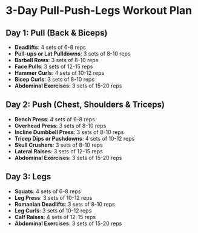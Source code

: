# 3-Day Pull-Push-Legs Workout Plan

## Day 1: Pull (Back & Biceps)
- **Deadlifts**: 4 sets of 6-8 reps
- **Pull-ups or Lat Pulldowns**: 3 sets of 8-10 reps
- **Barbell Rows**: 3 sets of 8-10 reps
- **Face Pulls**: 3 sets of 12-15 reps
- **Hammer Curls**: 4 sets of 10-12 reps
- **Bicep Curls**: 3 sets of 8-10 reps
- **Abdominal Exercises**: 3 sets of 15-20 reps

## Day 2: Push (Chest, Shoulders & Triceps)
- **Bench Press**: 4 sets of 6-8 reps
- **Overhead Press**: 3 sets of 8-10 reps
- **Incline Dumbbell Press**: 3 sets of 8-10 reps
- **Tricep Dips or Pushdowns**: 4 sets of 10-12 reps
- **Skull Crushers**: 3 sets of 8-10 reps
- **Lateral Raises**: 3 sets of 12-15 reps
- **Abdominal Exercises**: 3 sets of 15-20 reps

## Day 3: Legs
- **Squats**: 4 sets of 6-8 reps
- **Leg Press**: 3 sets of 10-12 reps
- **Romanian Deadlifts**: 3 sets of 8-10 reps
- **Leg Curls**: 3 sets of 10-12 reps
- **Calf Raises**: 4 sets of 12-15 reps
- **Abdominal Exercises**: 3 sets of 15-20 reps
